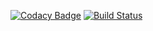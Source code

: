[![Codacy Badge](https://api.codacy.com/project/badge/Grade/c77498f575534c9a89c529d578f709a1)](https://app.codacy.com/app/utkucanbykl/6kelimeBackend?utm_source=github.com&utm_medium=referral&utm_content=UtkucanBykl/6kelimeBackend&utm_campaign=Badge_Grade_Dashboard)
[![Build Status](https://travis-ci.com/UtkucanBykl/6kelimeBackend.svg?branch=master)](https://travis-ci.com/UtkucanBykl/6kelimeBackend)
